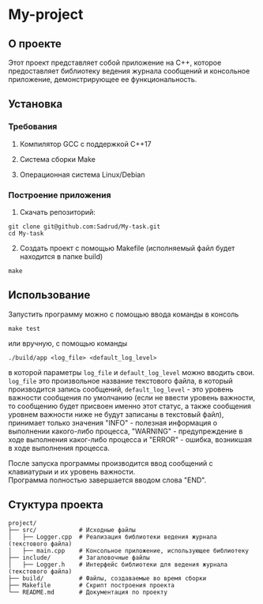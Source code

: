 # My-project
<h2> О проекте </h2>
Этот проект представляет собой приложение на C++, которое предоставляет библиотеку ведения журнала сообщений и консольное приложение, демонстрирующее ее функциональность. 

<h2> Установка </h2>
<h3> Требования </h3>

1.  Компилятор GCC с поддержкой C++17<br/>

2.  Система сборки Make<br/>

3.  Операционная система Linux/Debian

<h3>  Построение приложения </h3>

1. Скачать репозиторий:

```git clone git@github.com:Sadrud/My-task.git```<br/>
```cd My-task```

2. Создать проект с помощью Makefile (исполняемый файл будет находится в папке build)

```make```


<h2> Использование </h2>

Запустить программу можно с помощью ввода команды в консоль

```make test```

или вручную, с помощью команды

```./build/app <log_file> <default_log_level>```

в которой параметры ```log_file``` и ```default_log_level``` можно вводить свои. ```log_file``` это произвольное название текстового файла, в который производится запись сообщений, ```default_log_level``` - это уровень важности сообщения по умолчанию (если не ввести уровень важности, то сообщению будет присвоен именно этот статус, а также сообщения уровнем важности ниже не будут записаны в текстовый файл), принимает только значения "INFO" - полезная информация о выполнении какого-либо процесса, "WARNING" - предупреждение в ходе выполнения каког-либо процесса и "ERROR" - ошибка, возникшая в ходе выполнения процесса.<br/>

После запуска программы производится ввод сообщений с клавиатурыи и их уровень важности.<br/>
Программа полностью завершается вводом слова "END".


<h2>Стуктура проекта</h2>

```
project/
├── src/            # Исходные файлы
│   ├── Logger.cpp  # Реализация библиотеки ведения журнала (текстового файла)
│   ├── main.cpp    # Консольное приложение, использующее библиотеку
├── include/        # Загаловочные файлы
│   ├── Logger.h    # Интерфейс библиотеки для ведения журнала (текстового файла)
├── build/          # Файлы, создаваемые во время сборки
├── Makefile        # Скрипт построения проекта
└── README.md       # Документация по проекту
```
